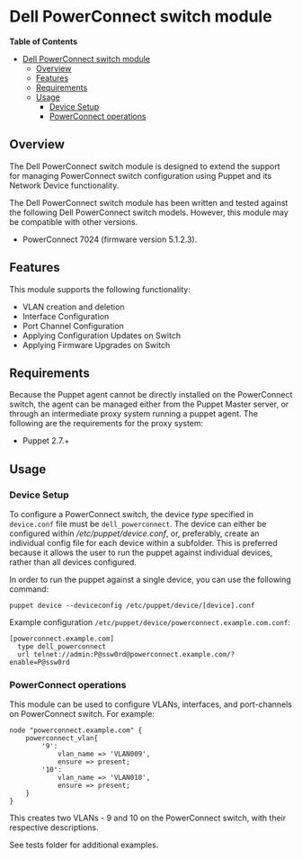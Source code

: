 # Dell PowerConnect switch module

**Table of Contents**

- [Dell PowerConnect switch module](#Dell-PowerConnect-switch-module)
	- [Overview](#overview)
	- [Features](#features)
	- [Requirements](#requirements)
	- [Usage](#usage)
		- [Device Setup](#device-setup)
		- [PowerConnect operations](#PowerConnect-operations)

## Overview
The Dell PowerConnect switch module is designed to extend the support for managing PowerConnect switch configuration using Puppet and its Network Device functionality.

The Dell PowerConnect switch module has been written and tested against the following Dell PowerConnect switch models. 
However, this module may be compatible with other versions.
- PowerConnect 7024 (firmware version 5.1.2.3). 


## Features
This module supports the following functionality:

 * VLAN creation and deletion
 * Interface Configuration
 * Port Channel Configuration
 * Applying Configuration Updates on Switch
 * Applying Firmware Upgrades on Switch

## Requirements
Because the Puppet agent cannot be directly installed on the PowerConnect switch, the agent can be managed either from the Puppet Master server,
or through an intermediate proxy system running a puppet agent. The following are the requirements for the proxy system:

 * Puppet 2.7.+

## Usage

### Device Setup
To configure a PowerConnect switch, the device *type* specified in `device.conf` file must be `dell_powerconnect`. The device can either be configured within */etc/puppet/device.conf*, or, preferably, create an individual config file for each device within a subfolder.
This is preferred because it allows the user to run the puppet against individual devices, rather than all devices configured.

In order to run the puppet against a single device, you can use the following command:

    puppet device --deviceconfig /etc/puppet/device/[device].conf

Example configuration `/etc/puppet/device/powerconnect.example.com.conf`:

    [powerconnect.example.com]
      type dell_powerconnect
      url telnet://admin:P@ssw0rd@powerconnect.example.com/?enable=P@ssw0rd

### PowerConnect operations
This module can be used to configure VLANs, interfaces, and port-channels on PowerConnect switch.
For example: 

```
node "powerconnect.example.com" {
	powerconnect_vlan{
		'9':
			vlan_name => 'VLAN009',
			ensure => present;
		'10':
			vlan_name => 'VLAN010',
			ensure => present;
	}
}
```
This creates two VLANs - 9 and 10 on the PowerConnect switch, with their respective descriptions.

See tests folder for additional examples.
